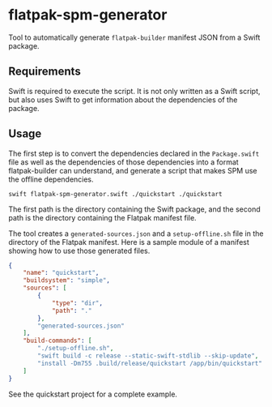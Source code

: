 # flatpak-spm-generator

Tool to automatically generate `flatpak-builder` manifest JSON from a Swift package.

## Requirements

Swift is required to execute the script. It is not only written as a Swift script, but also uses Swift to get information about the dependencies of the package.

## Usage

The first step is to convert the dependencies declared in the `Package.swift` file as well as the dependencies of those dependencies into a format flatpak-builder can understand,
and generate a script that makes SPM use the offline dependencies.
```
swift flatpak-spm-generator.swift ./quickstart ./quickstart
```

The first path is the directory containing the Swift package, and the second path is the directory containing the Flatpak manifest file.

The tool creates a `generated-sources.json` and a `setup-offline.sh` file in the directory of the Flatpak manifest. Here is a sample module of a manifest showing how to use those generated files.
```json
{
    "name": "quickstart",
    "buildsystem": "simple",
    "sources": [
        {
            "type": "dir",
            "path": "."
        },
        "generated-sources.json"
    ],
    "build-commands": [
        "./setup-offline.sh",
        "swift build -c release --static-swift-stdlib --skip-update",
        "install -Dm755 .build/release/quickstart /app/bin/quickstart"
    ]
}
```

See the quickstart project for a complete example.

